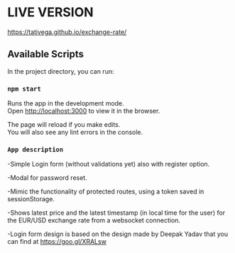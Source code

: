 # LIVE VERSION
https://tativega.github.io/exchange-rate/

## Available Scripts

In the project directory, you can run:

### `npm start`

Runs the app in the development mode.\
Open [http://localhost:3000](http://localhost:3000) to view it in the browser.

The page will reload if you make edits.\
You will also see any lint errors in the console.

### `App description`

-Simple Login form (without validations yet) also with register option.

-Modal for password reset.

-Mimic the functionality of protected routes, using a token saved in sessionStorage.

-Shows latest price and the latest timestamp (in local time for the user) for the EUR/USD exchange rate from a websocket connection.

-Login form design is based on the design made by Deepak Yadav that you can find at https://goo.gl/XRALsw
